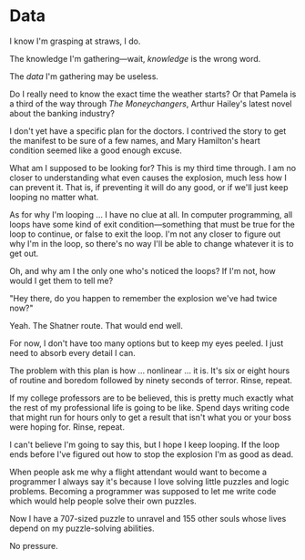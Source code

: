 # Data

I know I'm grasping at straws, I do.

The knowledge I'm gathering—wait, _knowledge_ is the wrong word.

The _data_ I'm gathering may be useless.

Do I really need to know the exact time the weather starts?
Or that Pamela is a third of the way through _The Moneychangers_, Arthur Hailey's latest novel about the banking industry?

I don't yet have a specific plan for the doctors.
I contrived the story to get the manifest to be sure of a few names, and Mary Hamilton's heart condition seemed like a good enough excuse.

What am I supposed to be looking for?
This is my third time through.
I am no closer to understanding what even causes the explosion, much less how I can prevent it.
That is, if preventing it will do any good, or if we'll just keep looping no matter what.

As for why I'm looping … I have no clue at all.
In computer programming, all loops have some kind of exit condition—something that must be true for the loop to continue, or false to exit the loop.
I'm not any closer to figure out why I'm in the loop, so there's no way I'll be able to change whatever it is to get out.

Oh, and why am I the only one who's noticed the loops?
If I'm not, how would I get them to tell me?

"Hey there, do you happen to remember the explosion we've had twice now?"

Yeah.
The Shatner route.
That would end well.

For now, I don't have too many options but to keep my eyes peeled.
I just need to absorb every detail I can.

The problem with this plan is how … nonlinear … it is.
It's six or eight hours of routine and boredom followed by ninety seconds of terror.
Rinse, repeat.

If my college professors are to be believed, this is pretty much exactly what the rest of my professional life is going to be like.
Spend days writing code that might run for hours only to get a result that isn't what you or your boss were hoping for.
Rinse, repeat.

I can't believe I'm going to say this, but I hope I keep looping.
If the loop ends before I've figured out how to stop the explosion I'm as good as dead.

When people ask me why a flight attendant would want to become a programmer I always say it's because I love solving little puzzles and logic problems.
Becoming a programmer was supposed to let me write code which would help people solve their own puzzles.

Now I have a 707-sized puzzle to unravel and 155 other souls whose lives depend on my puzzle-solving abilities.

No pressure.
